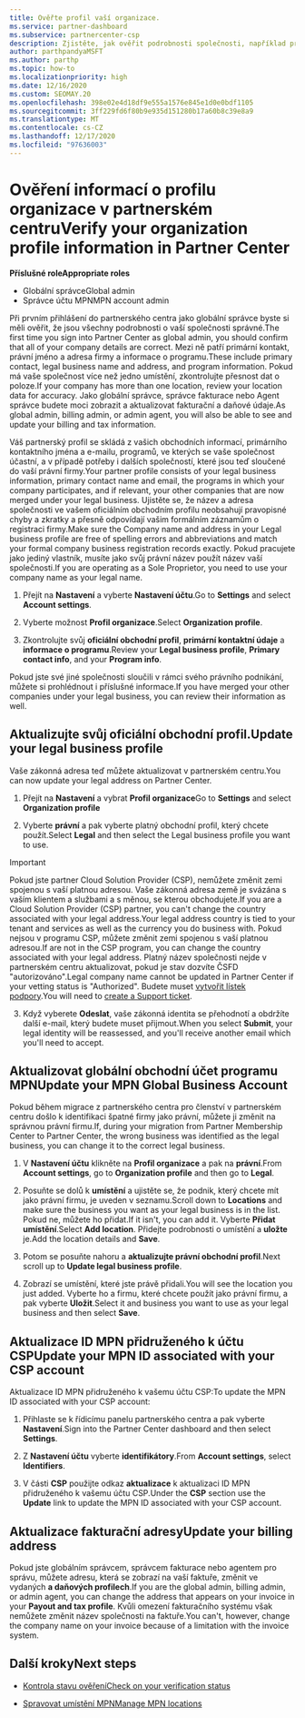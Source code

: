 ```yaml
---
title: Ověřte profil vaší organizace.
ms.service: partner-dashboard
ms.subservice: partnercenter-csp
description: Zjistěte, jak ověřit podrobnosti společnosti, například primární kontakt, adresu a informace o programu. Můžete také aktualizovat své právní a fakturační adresy.
author: parthpandyaMSFT
ms.author: parthp
ms.topic: how-to
ms.localizationpriority: high
ms.date: 12/16/2020
ms.custom: SEOMAY.20
ms.openlocfilehash: 398e02e4d18df9e555a1576e845e1d0e0bdf1105
ms.sourcegitcommit: 3ff229fd6f80b9e935d151280b17a60b8c39e8a9
ms.translationtype: MT
ms.contentlocale: cs-CZ
ms.lasthandoff: 12/17/2020
ms.locfileid: "97636003"
---
```

# <a name="verify-your-organization-profile-information-in-partner-center"></a><span data-ttu-id="ed7da-104">Ověření informací o profilu organizace v partnerském centru</span><span class="sxs-lookup"><span data-stu-id="ed7da-104">Verify your organization profile information in Partner Center</span></span>

<span data-ttu-id="ed7da-105">**Příslušné role**</span><span class="sxs-lookup"><span data-stu-id="ed7da-105">**Appropriate roles**</span></span>

- <span data-ttu-id="ed7da-106">Globální správce</span><span class="sxs-lookup"><span data-stu-id="ed7da-106">Global admin</span></span>
- <span data-ttu-id="ed7da-107">Správce účtu MPN</span><span class="sxs-lookup"><span data-stu-id="ed7da-107">MPN account admin</span></span>

<span data-ttu-id="ed7da-108">Při prvním přihlášení do partnerského centra jako globální správce byste si měli ověřit, že jsou všechny podrobnosti o vaší společnosti správné.</span><span class="sxs-lookup"><span data-stu-id="ed7da-108">The first time you sign into Partner Center as global admin, you should confirm that all of your company details are correct.</span></span> <span data-ttu-id="ed7da-109">Mezi ně patří primární kontakt, právní jméno a adresa firmy a informace o programu.</span><span class="sxs-lookup"><span data-stu-id="ed7da-109">These include primary contact, legal business name and address, and program information.</span></span> <span data-ttu-id="ed7da-110">Pokud má vaše společnost více než jedno umístění, zkontrolujte přesnost dat o poloze.</span><span class="sxs-lookup"><span data-stu-id="ed7da-110">If your company has more than one location, review your location data for accuracy.</span></span> <span data-ttu-id="ed7da-111">Jako globální správce, správce fakturace nebo Agent správce budete moci zobrazit a aktualizovat fakturační a daňové údaje.</span><span class="sxs-lookup"><span data-stu-id="ed7da-111">As global admin, billing admin, or admin agent, you will also be able to see and update your billing and tax information.</span></span>

<span data-ttu-id="ed7da-112">Váš partnerský profil se skládá z vašich obchodních informací, primárního kontaktního jména a e-mailu, programů, ve kterých se vaše společnost účastní, a v případě potřeby i dalších společností, které jsou teď sloučené do vaší právní firmy.</span><span class="sxs-lookup"><span data-stu-id="ed7da-112">Your partner profile consists of your legal business information, primary contact name and email, the programs in which your company participates, and if relevant, your other companies that are now merged under your legal business.</span></span> <span data-ttu-id="ed7da-113">Ujistěte se, že název a adresa společnosti ve vašem oficiálním obchodním profilu neobsahují pravopisné chyby a zkratky a přesně odpovídají vašim formálním záznamům o registraci firmy.</span><span class="sxs-lookup"><span data-stu-id="ed7da-113">Make sure the Company name and address in your Legal business profile are free of spelling errors and abbreviations and match your formal company business registration records exactly.</span></span> <span data-ttu-id="ed7da-114">Pokud pracujete jako jediný vlastník, musíte jako svůj právní název použít název vaší společnosti.</span><span class="sxs-lookup"><span data-stu-id="ed7da-114">If you are operating as a Sole Proprietor, you need to use your company name as your legal name.</span></span>

1. <span data-ttu-id="ed7da-115">Přejít na **Nastavení** a vyberte **Nastavení účtu**.</span><span class="sxs-lookup"><span data-stu-id="ed7da-115">Go to **Settings** and select **Account settings**.</span></span>
 
1. <span data-ttu-id="ed7da-116">Vyberte možnost **Profil organizace**.</span><span class="sxs-lookup"><span data-stu-id="ed7da-116">Select **Organization profile**.</span></span> 

2. <span data-ttu-id="ed7da-117">Zkontrolujte svůj **oficiální obchodní profil**, **primární kontaktní údaje** a **informace o programu**.</span><span class="sxs-lookup"><span data-stu-id="ed7da-117">Review your **Legal business profile**, **Primary contact info**, and your **Program info**.</span></span>

<span data-ttu-id="ed7da-118">Pokud jste své jiné společnosti sloučili v rámci svého právního podnikání, můžete si prohlédnout i příslušné informace.</span><span class="sxs-lookup"><span data-stu-id="ed7da-118">If you have merged your other companies under your legal business, you can review their information as well.</span></span> 

## <a name="update-your-legal-business-profile"></a><span data-ttu-id="ed7da-119">Aktualizujte svůj oficiální obchodní profil.</span><span class="sxs-lookup"><span data-stu-id="ed7da-119">Update your legal business profile</span></span>

<span data-ttu-id="ed7da-120">Vaše zákonná adresa teď můžete aktualizovat v partnerském centru.</span><span class="sxs-lookup"><span data-stu-id="ed7da-120">You can now update your legal address on Partner Center.</span></span>

1. <span data-ttu-id="ed7da-121">Přejít na **Nastavení** a vybrat **Profil organizace**</span><span class="sxs-lookup"><span data-stu-id="ed7da-121">Go to **Settings** and select **Organization profile**</span></span>


2. <span data-ttu-id="ed7da-122">Vyberte **právní**  a pak vyberte platný obchodní profil, který chcete použít.</span><span class="sxs-lookup"><span data-stu-id="ed7da-122">Select **Legal**  and then select the Legal business profile you want to use.</span></span>

>[!Important]
><span data-ttu-id="ed7da-123">Pokud jste partner Cloud Solution Provider (CSP), nemůžete změnit zemi spojenou s vaší platnou adresou. Vaše zákonná adresa země je svázána s vaším klientem a službami a s měnou, se kterou obchodujete.</span><span class="sxs-lookup"><span data-stu-id="ed7da-123">If you are a Cloud Solution Provider (CSP) partner, you can't change the country associated with your legal address.Your legal address country is tied to your tenant and services as well as the currency you do business with.</span></span> <span data-ttu-id="ed7da-124">Pokud nejsou v programu CSP, můžete změnit zemi spojenou s vaší platnou adresou.</span><span class="sxs-lookup"><span data-stu-id="ed7da-124">If are not in the CSP program, you can change the country associated with your legal address.</span></span> <span data-ttu-id="ed7da-125">Platný název společnosti nejde v partnerském centru aktualizovat, pokud je stav dozvíte ČSFD "autorizováno".</span><span class="sxs-lookup"><span data-stu-id="ed7da-125">Legal company name cannot be updated in Partner Center if your vetting status is "Authorized".</span></span> <span data-ttu-id="ed7da-126">Budete muset [vytvořit lístek podpory](https://partner.microsoft.com/dashboard/support/csp/servicerequests/create?stage=2&topicid=eb74583c-61b3-2124-bffc-00920e0ae772).</span><span class="sxs-lookup"><span data-stu-id="ed7da-126">You will need to [create a Support ticket](https://partner.microsoft.com/dashboard/support/csp/servicerequests/create?stage=2&topicid=eb74583c-61b3-2124-bffc-00920e0ae772).</span></span>

3. <span data-ttu-id="ed7da-127">Když vyberete **Odeslat**, vaše zákonná identita se přehodnotí a obdržíte další e-mail, který budete muset přijmout.</span><span class="sxs-lookup"><span data-stu-id="ed7da-127">When you select **Submit**, your legal identity will be reassessed, and you'll receive another email which you'll need to accept.</span></span>

## <a name="update-your-mpn-global-business-account"></a><span data-ttu-id="ed7da-128">Aktualizovat globální obchodní účet programu MPN</span><span class="sxs-lookup"><span data-stu-id="ed7da-128">Update your MPN Global Business Account</span></span>

<span data-ttu-id="ed7da-129">Pokud během migrace z partnerského centra pro členství v partnerském centru došlo k identifikaci špatné firmy jako právní, můžete ji změnit na správnou právní firmu.</span><span class="sxs-lookup"><span data-stu-id="ed7da-129">If, during your migration from Partner Membership Center to Partner Center, the wrong business was identified as the legal business, you can change it to the correct legal business.</span></span>

1. <span data-ttu-id="ed7da-130">V **Nastavení účtu** klikněte na **Profil organizace** a pak na **právní**.</span><span class="sxs-lookup"><span data-stu-id="ed7da-130">From **Account settings**, go to **Organization profile** and then go to **Legal**.</span></span>

1.  <span data-ttu-id="ed7da-131">Posuňte se dolů k **umístění** a ujistěte se, že podnik, který chcete mít jako právní firmu, je uveden v seznamu.</span><span class="sxs-lookup"><span data-stu-id="ed7da-131">Scroll down to **Locations** and make sure the business you want as your legal business is in the list.</span></span> <span data-ttu-id="ed7da-132">Pokud ne, můžete ho přidat.</span><span class="sxs-lookup"><span data-stu-id="ed7da-132">If it isn't, you can add it.</span></span> <span data-ttu-id="ed7da-133">Vyberte **Přidat umístění**.</span><span class="sxs-lookup"><span data-stu-id="ed7da-133">Select **Add location**.</span></span> <span data-ttu-id="ed7da-134">Přidejte podrobnosti o umístění a **uložte** je.</span><span class="sxs-lookup"><span data-stu-id="ed7da-134">Add the location details and **Save**.</span></span>

2. <span data-ttu-id="ed7da-135">Potom se posuňte nahoru a **aktualizujte právní obchodní profil**.</span><span class="sxs-lookup"><span data-stu-id="ed7da-135">Next scroll up to **Update legal business profile**.</span></span>

3. <span data-ttu-id="ed7da-136">Zobrazí se umístění, které jste právě přidali.</span><span class="sxs-lookup"><span data-stu-id="ed7da-136">You will see the location you just added.</span></span> <span data-ttu-id="ed7da-137">Vyberte ho a firmu, které chcete použít jako právní firmu, a pak vyberte **Uložit**.</span><span class="sxs-lookup"><span data-stu-id="ed7da-137">Select it and business you want to use as your legal business and then select **Save**.</span></span>

## <a name="update-your-mpn-id-associated-with-your-csp-account"></a><span data-ttu-id="ed7da-138">Aktualizace ID MPN přidruženého k účtu CSP</span><span class="sxs-lookup"><span data-stu-id="ed7da-138">Update your MPN ID associated with your CSP account</span></span>

<span data-ttu-id="ed7da-139">Aktualizace ID MPN přidruženého k vašemu účtu CSP:</span><span class="sxs-lookup"><span data-stu-id="ed7da-139">To update the MPN ID associated with your CSP account:</span></span>

1. <span data-ttu-id="ed7da-140">Přihlaste se k řídicímu panelu partnerského centra a pak vyberte **Nastavení**.</span><span class="sxs-lookup"><span data-stu-id="ed7da-140">Sign into the Partner Center dashboard and then select **Settings**.</span></span>
 
1. <span data-ttu-id="ed7da-141">Z **Nastavení účtu** vyberte **identifikátory**.</span><span class="sxs-lookup"><span data-stu-id="ed7da-141">From **Account settings**, select **Identifiers**.</span></span>

1. <span data-ttu-id="ed7da-142">V části **CSP** použijte odkaz **aktualizace** k aktualizaci ID MPN přidruženého k vašemu účtu CSP.</span><span class="sxs-lookup"><span data-stu-id="ed7da-142">Under the **CSP** section use the **Update** link to update the MPN ID associated with your CSP account.</span></span>
 

## <a name="update-your-billing-address"></a><span data-ttu-id="ed7da-143">Aktualizace fakturační adresy</span><span class="sxs-lookup"><span data-stu-id="ed7da-143">Update your billing address</span></span>

<span data-ttu-id="ed7da-144">Pokud jste globálním správcem, správcem fakturace nebo agentem pro správu, můžete adresu, která se zobrazí na vaší faktuře, změnit ve vydaných **a daňových profilech**.</span><span class="sxs-lookup"><span data-stu-id="ed7da-144">If you are the global admin, billing admin, or admin agent, you can change the address that appears on your invoice in your **Payout and tax profile**.</span></span> <span data-ttu-id="ed7da-145">Kvůli omezení fakturačního systému však nemůžete změnit název společnosti na faktuře.</span><span class="sxs-lookup"><span data-stu-id="ed7da-145">You can't, however, change the company name on your invoice because of a limitation with the invoice system.</span></span>

## <a name="next-steps"></a><span data-ttu-id="ed7da-146">Další kroky</span><span class="sxs-lookup"><span data-stu-id="ed7da-146">Next steps</span></span>


- [<span data-ttu-id="ed7da-147">Kontrola stavu ověření</span><span class="sxs-lookup"><span data-stu-id="ed7da-147">Check on your verification status</span></span>](verification-responses.md)
 
- [<span data-ttu-id="ed7da-148">Spravovat umístění MPN</span><span class="sxs-lookup"><span data-stu-id="ed7da-148">Manage MPN locations</span></span>](manage-locations.md)



